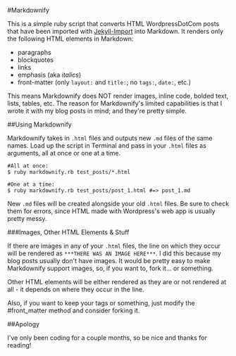 #Markdownify

This is a simple ruby script that converts HTML WordpressDotCom posts that have been imported with [Jekyll-Import](http://import.jekyllrb.com/docs/wordpressdotcom/) into Markdown. It renders only the following HTML elements in Markdown:

* paragraphs
* blockquotes
* links
* emphasis (aka *italics*)
* front-matter (only `layout:` and `title:`; no `tags:`, `date:`, etc.)

This means Markdownify does NOT render images, inline code, bolded text, lists, tables, etc. The reason for Markdownify's limited capabilities is that I wrote it with my blog posts in mind; and they're pretty simple.

##Using Markdownify

Markdownify takes in `.html` files and outputs new `.md` files of the same names. Load up the script in Terminal and pass in your `.html` files as arguments, all at once or one at a time.
```
#All at once:
$ ruby markdownify.rb test_posts/*.html

#One at a time:
$ ruby markdownify.rb test_posts/post_1.html #=> post_1.md
```
New `.md` files will be created alongside your old `.html` files. Be sure to check them for errors, since HTML made with Wordpress's web app is usually pretty messy.

###Images, Other HTML Elements & Stuff

If there are images in any of your `.html` files, the line on which they occur will be rendered as `***THERE WAS AN IMAGE HERE***`. I did this because my blog posts usually don't have images. It would be pretty easy to make Markdownify support images, so, if you want to, fork it... or something.

Other HTML elements will be either rendered as they are or not rendered at all - it depends on where they occur in the line.

Also, if you want to keep your tags or something, just modify the #front_matter method and consider forking it.

##Apology

I've only been coding for a couple months, so be nice and thanks for reading!
